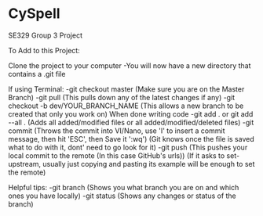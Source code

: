 CySpell
=======

SE329 Group 3 Project

To Add to this Project:

Clone the project to your computer
-You will now have a new directory that contains a .git file

If using Terminal:
-git checkout master
  (Make sure you are on the Master Branch)
-git pull
  (This pulls down any of the latest changes if any)
-git checkout -b dev/YOUR_BRANCH_NAME
  (This allows a new branch to be created that only you work on)
When done writing code
-git add . or git add --all .
  (Adds all added/modified files or all added/modified/deleted files)
-git commit
  (Throws the commit into VI/Nano, use 'I' to insert a commit message, then hit 'ESC', then Save it ':wq')
  (Git knows once the file is saved what to do with it, dont' need to go look for it)
-git push
  (This pushes your local commit to the remote (In this case GitHub's urls))
  (If it asks to set-upstream, usually just copying and pasting its example will be enough to set the remote)


Helpful tips:
-git branch
  (Shows you what branch you are on and which ones you have locally)
-git status
  (Shows any changes or status of the branch)

  
